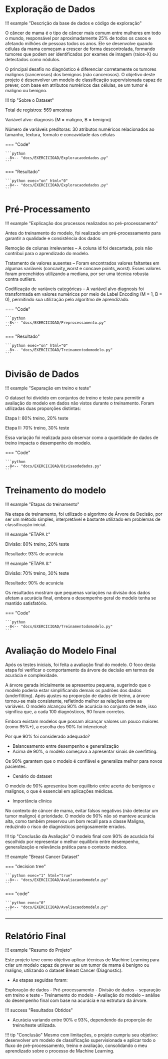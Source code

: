 # Exploração de Dados

!!! example "Descrição da base de dados e código de exploração"

O câncer de mama é o tipo de câncer mais comum entre mulheres em todo o mundo, responsável por aproximadamente 25% de todos os casos e afetando milhões de pessoas todos os anos. Ele se desenvolve quando células da mama começam a crescer de forma descontrolada, formando tumores que podem ser identificados por exames de imagem (raios-X) ou detectados como nódulos.

O principal desafio no diagnóstico é diferenciar corretamente os tumores malignos (cancerosos) dos benignos (não cancerosos). O objetivo deste projeto é desenvolver um modelo de classificação supervisionada capaz de prever, com base em atributos numéricos das células, se um tumor é maligno ou benigno.

!!! tip "Sobre o Dataset"

Total de registros: 569 amostras

Variável alvo: diagnosis (M = maligno, B = benigno)

Número de variáveis preditoras: 30 atributos numéricos relacionados ao tamanho, textura, formato e concavidade das células


=== "Code"

    ```python
    --8<-- "docs/EXERCICIOAD/Exploracaodedados.py"
    ``` 
=== "Resultado"

    ```python exec="on" html="0"
    --8<-- "docs/EXERCICIOAD/Exploracaodedados.py"
    ```

# Pré-Processamento

!!! example "Explicação dos processos realizados no pré-processamento"

Antes do treinamento do modelo, foi realizado um pré-processamento para garantir a qualidade e consistência dos dados:

Remoção de colunas irrelevantes – A coluna id foi descartada, pois não contribui para o aprendizado do modelo.

Tratamento de valores ausentes – Foram encontrados valores faltantes em algumas variáveis (concavity_worst e concave points_worst). Esses valores foram preenchidos utilizando a mediana, por ser uma técnica robusta contra outliers.

Codificação de variáveis categóricas – A variável alvo diagnosis foi transformada em valores numéricos por meio de Label Encoding (M = 1, B = 0), permitindo sua utilização pelo algoritmo de aprendizado.

=== "Code"

    ```python
    --8<-- "docs/EXERCICIOAD/Preprocessamento.py"
    ``` 
=== "Resultado"

    ```python exec="on" html="0"
    --8<-- "docs/EXERCICIOAD/Treinamentodomodelo.py"
    ```

# Divisão de Dados

!!! example "Separação em treino e teste"

O dataset foi dividido em conjuntos de treino e teste para permitir a avaliação do modelo em dados não vistos durante o treinamento. Foram utilizadas duas proporções distintas:

Etapa I: 80% treino, 20% teste

Etapa II: 70% treino, 30% teste

Essa variação foi realizada para observar como a quantidade de dados de treino impacta o desempenho do modelo.

=== "Code"

    ```python
    --8<-- "docs/EXERCICIOAD/Divisaodedados.py"
    ``` 

# Treinamento do modelo

!!! example "Etapas do treinamento"

Na etapa de treinamento, foi utilizado o algoritmo de Árvore de Decisão, por ser um método simples, interpretável e bastante utilizado em problemas de classificação inicial.

!!! example "ETAPA I:"

Divisão: 80% treino, 20% teste

Resultado: 93% de acurácia

!!! example "ETAPA II:"

Divisão: 70% treino, 30% teste

Resultado: 90% de acurácia

Os resultados mostram que pequenas variações na divisão dos dados afetam a acurácia final, embora o desempenho geral do modelo tenha se mantido satisfatório.

=== "Code"

    ```python
    --8<-- "docs/EXERCICIOAD/Treinamentodomodelo.py"
    ``` 


# Avaliação do Modelo Final

Após os testes iniciais, foi feita a avaliação final do modelo. O foco desta etapa foi verificar o comportamento da árvore de decisão em termos de acurácia e complexidade.

A árvore gerada inicialmente se apresentou pequena, sugerindo que o modelo poderia estar simplificando demais os padrões dos dados (underfitting). Após ajustes na proporção de dados de treino, a árvore tornou-se mais consistente, refletindo melhor as relações entre as variáveis.
O modelo alcançou 90% de acurácia no conjunto de teste, isso significa que, a cada 100 diagnósticos, 90 foram corretos.

Embora existam modelos que possam alcançar valores um pouco maiores (como 95%+), a escolha dos 90% foi intencional:

Por que 90% foi considerado adequado?

- Balanceamento entre desempenho e generalização
- Acima de 90%, o modelo começava a apresentar sinais de overfitting.

Os 90% garantem que o modelo é confiável e generaliza melhor para novos pacientes.

- Cenário do dataset

O modelo de 90% apresentou bom equilíbrio entre acerto de benignos e malignos, o que é essencial em aplicações médicas.

- Importância clínica

No contexto de câncer de mama, evitar falsos negativos (não detectar um tumor maligno) é prioridade.
O modelo de 90% não só manteve acurácia alta, como também preservou um bom recall para a classe Maligna, reduzindo o risco de diagnósticos perigosamente errados.

!!! tip "Conclusão da Avaliação"
O modelo final com 90% de acurácia foi escolhido por representar o melhor equilíbrio entre desempenho, generalização e relevância prática para o contexto médico.

!!! example "Breast Cancer Dataset"

=== "decision tree"

    ```python exec="1" html="true"
    --8<-- "docs/EXERCICIOAD/Avaliacaodomodelo.py"
    ```


=== "code"

    ```python exec="0"
    --8<-- "docs/EXERCICIOAD/Avaliacaodomodelo.py"
    ```
---

# Relatório Final

!!! example "Resumo do Projeto"

Este projeto teve como objetivo aplicar técnicas de Machine Learning para criar um modelo capaz de prever se um tumor de mama é benigno ou maligno, utilizando o dataset Breast Cancer (Diagnostic).

- As etapas seguidas foram:

Exploração de dados - Pré-processamento - Divisão de dados – separação em treino e teste -
Treinamento do modelo - Avaliação do modelo – análise do desempenho final com base na acurácia e na estrutura da árvore.


!!! success "Resultados Obtidos"
- Acurácia variando entre 90% e 93%, dependendo da proporção de treino/teste utilizada.


!!! tip "Conclusão"
Mesmo com limitações, o projeto cumpriu seu objetivo: desenvolver um modelo de classificação supervisionada e aplicar todo o fluxo de pré-processamento, treino e avaliação, consolidando o  meu aprendizado sobre o processo de Machine Learning.



